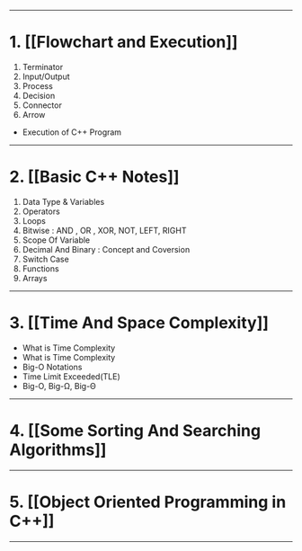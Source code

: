 
---

# 1. [[Flowchart and Execution]]

1. Terminator
2. Input/Output
3. Process
4. Decision
5. Connector
6. Arrow

- Execution of C++ Program 


---

# 2.  [[Basic C++ Notes]]

1. Data Type & Variables
2. Operators
3. Loops
4. Bitwise : AND , OR , XOR, NOT, LEFT, RIGHT
5. Scope Of Variable
6. Decimal And Binary : Concept and Coversion 
7. Switch Case
8. Functions 
9. Arrays


---

# 3. [[Time And Space Complexity]]

- What is Time Complexity 
- What is Time Complexity 
- Big-O Notations 
- Time Limit Exceeded(TLE)
- Big-O, Big-Ω, Big-Θ

---

# 4. [[Some Sorting And Searching Algorithms]]



---

# 5. [[Object Oriented Programming in C++]]


---


